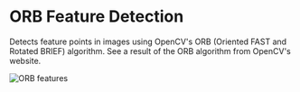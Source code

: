 # ORB Feature Detection

Detects feature points in images using OpenCV's ORB (Oriented FAST and Rotated BRIEF) algorithm.
See a result of the ORB algorithm from OpenCV's website.

![ORB features](https://opencv-python-tutroals.readthedocs.io/en/latest/_images/orb_kp.jpg)

